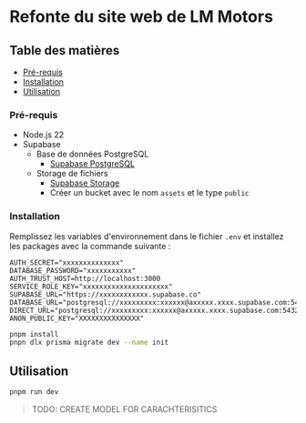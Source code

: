 



# Refonte du site web de LM Motors


## Table des matières

- [Pré-requis](#pré-requis)
- [Installation](#installation)
- [Utilisation](#utilisation)



### Pré-requis

- Node.js 22
- Supabase
  - Base de données PostgreSQL
    - [Supabase PostgreSQL](https://supabase.com/docs/guides/database/postgres)
  - Storage de fichiers
    - [Supabase Storage](https://supabase.com/docs/guides/storage/storage)
    - Créer un bucket avec le nom `assets` et le type `public`

### Installation



Remplissez les variables d'environnement dans le fichier `.env` et installez les packages avec la commande suivante : 

```env
AUTH_SECRET="xxxxxxxxxxxxxx"
DATABASE_PASSWORD="xxxxxxxxxxx"
AUTH_TRUST_HOST=http://localhost:3000
SERVICE_ROLE_KEY="xxxxxxxxxxxxxxxxxxxxx"
SUPABASE_URL="https://xxxxxxxxxxxx.supabase.co"
DATABASE_URL="postgresql://xxxxxxxxx:xxxxxx@axxxxx.xxxx.supabase.com:5432/xxxxx"
DIRECT_URL="postgresql://xxxxxxxxx:xxxxxx@axxxxx.xxxx.supabase.com:5432/xxxxx"
ANON_PUBLIC_KEY="XXXXXXXXXXXXXXX"
```

```bash
pnpm install
pnpn dlx prisma migrate dev --name init
```


## Utilisation

```bash
pnpm run dev
```



> TODO:  CREATE MODEL FOR CARACHTERISITICS